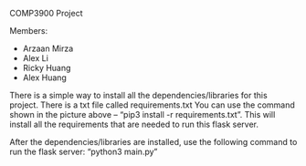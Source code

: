 COMP3900 Project

Members: 

- Arzaan Mirza
- Alex Li
- Ricky Huang
- Alex Huang


There is a simple way to install all the dependencies/libraries for this project. There is a txt file called requirements.txt
You can use the command shown in the picture above – “pip3 install -r requirements.txt”. This will install all the requirements that are needed to run 
this flask server.

After the dependencies/libraries are installed, use the following command to run the flask server: “python3 main.py”
